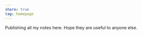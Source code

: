 ```yaml
---
share: true
tag: homepage
---
```


Publishing all my notes here. Hope they are useful to anyone else.
